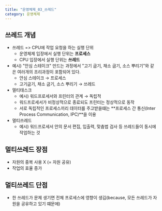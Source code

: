 ```yaml
---
title: "운영체제_03_쓰레드"
category: 운영체제
---
```




## 쓰레드 개념

- 쓰레드 => CPU에 작업 요청을 하는 실행 단위
  - 운영체제 입장에서 실행 단위는 **프로세스**
  - CPU 입장에서 실행 단위는 **쓰레드**
- 예시) "안심 스테이크" 만드는 과정에서 "고기 굽기, 채소 굽기, 소스 뿌리기"와 같은 여러개의 조리과정이 포함되어 있다.
  - 안심 스테이크 → 프로세스
  - 고기굽기, 채소 굽기, 소스 뿌리기 → 쓰레드 
- 멀티태스크
  - 예시) 워드프로세서와 프린터의 관계 → 독립적
  - 워드프로세서가 비정상적으로 종료되도 프린터는 정상적으로 동작
  - 서로 독립적인 프로세스끼리 데이터를 주고받을떄는 **프로세스 간 통신(Inter Process Communication, IPC)**을 이용
- 멀티쓰레드
  - 예시) 워드프로세서 안의 문서 편집, 입출력, 맞춤법 검사 등 쓰레드들이 동시에 작업하는 것



## 멀티쓰레드 장점

- 자원의 중복 사용 X (= 자원 공유)
- 작업의 효율 증가



## 멀티쓰레드 단점

- 한 쓰레드가 문제 생기면 전체 프로세스에 영향이 생김(because, 모든 쓰레드가 자원을 공유하고 있기 떄문에)
